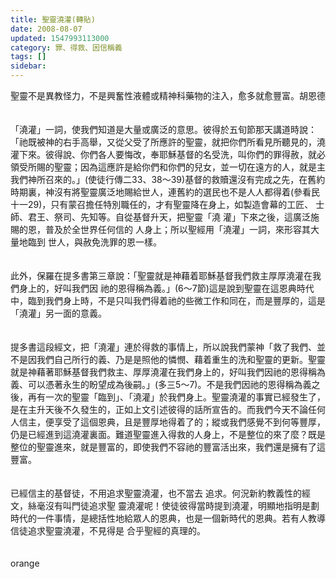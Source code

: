 ```yaml
---
title: 聖靈澆灌(轉貼)
date: 2008-08-07
updated: 1547993113000
category: 罪、得救、因信稱義
tags: []
sidebar: 
---
```


<p>聖靈不是異教怪力，不是興奮性液體或精神科藥物的注入，愈多就愈豐富。<!--more-->胡恩德<br/><br/><br/>「澆灌」一詞，使我們知道是大量或廣泛的意思。彼得於五旬節那天講道時說：「祂既被神的右手高舉，又從父受了所應許的聖靈，就把你們所看見所聽見的，澆灌下來。彼得說、你們各人要悔改，奉耶穌基督的名受洗，叫你們的罪得赦，就必領受所賜的聖靈；因為這應許是給你們和你們的兒女，並一切在遠方的人，就是主我們神所召來的。」(使徒行傳二33、38～39)基督的救贖還沒有完成之先，在舊約時期裏，神沒有將聖靈廣泛地賜給世人，連舊約的選民也不是人人都得着(參看民十一29)，只有蒙召擔任特別職任的，才有聖靈降在身上，如製造會幕的工匠、 士師、君王、祭司、先知等。自從基督升天，把聖靈「澆 灌」下來之後，這廣泛施賜的恩，普及於全世界任何信的 人身上；所以聖經用「澆灌」一詞，來形容其大量地臨到 世人，與赦免洗罪的恩一樣。 <br/><br/><br/>此外，保羅在提多書第三章說：「聖靈就是神藉着耶穌基督我們救主厚厚澆灌在我們身上的，好叫我們因 祂的恩得稱為義。」(6～7節)這是說到聖靈在這恩典時代中，臨到我們身上時，不是只叫我們得着祂的些微工作和同在，而是豐厚的，這是「澆灌」另一面的意義。 <br/><br/><br/>提多書這段經文，把「澆灌」連於得救的事情上，所以說我們蒙神「救了我們、並不是因我們自己所行的義、乃是是照他的憐憫、藉着重生的洗和聖靈的更新。聖靈就是神藉著耶穌基督我們救主、厚厚澆灌在我們身上的，好叫我們因祂的恩得稱為義、可以憑著永生的盼望成為後嗣。」(多三5～7)。不是我們因祂的恩得稱為義之後，再有一次的聖靈「臨到」、「澆灌」於我們身上。聖靈澆灌的事實已經發生了，是在主升天後不久發生的，正如上文引述彼得的話所宣告的。而我們今天不論任何人信主，便享受了這個恩典，且是豐厚地得着了的；縱或我們感覺不到何等豐厚，仍是已經進到這澆灌裏面。難道聖靈進入得救的人身上，不是整位的來了麼？既是整位的聖靈進來，就是豐富的，即使我們不容祂的豐富活出來，我們還是擁有了這豐富。 <br/><br/><br/>已經信主的基督徒，不用追求聖靈澆灌，也不當去 追求。何況新約教義性的經文，絲毫沒有叫門徒追求聖 靈澆灌呢！使徒彼得當時提到澆灌，明顯地指明是劃時代的一件事情，是總括性地給眾人的恩典，也是一個新時代的恩典。若有人教導信徒追求聖靈澆灌，不見得是 合乎聖經的真理的。<br/><br/><br/>orange</p>